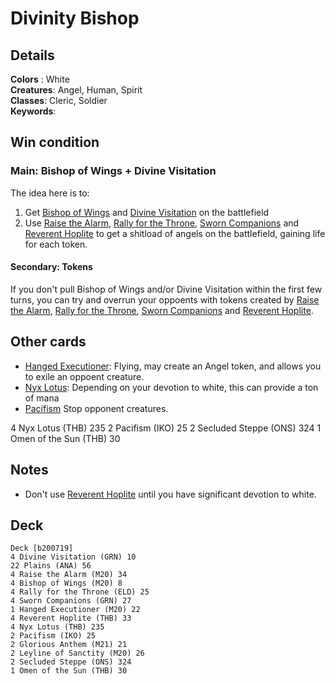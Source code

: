 # Divinity Bishop

## Details
**Colors** : White<br>
**Creatures**: Angel, Human, Spirit<br>
**Classes**: Cleric, Soldier<br>
**Keywords**: <br>

## Win condition
### Main: Bishop of Wings + Divine Visitation
The idea here is to:
1. Get [Bishop of Wings](https://gatherer.wizards.com/Pages/Card/Details.aspx?multiverseid=466762) and [Divine Visitation](https://gatherer.wizards.com/Pages/Card/Details.aspx?multiverseid=452760) on the battlefield
3. Use [Raise the Alarm](https://gatherer.wizards.com/Pages/Card/Details.aspx?multiverseid=466788), [Rally for the Throne](https://gatherer.wizards.com/Pages/Card/Details.aspx?multiverseid=472987), [Sworn Companions](https://gatherer.wizards.com/Pages/Card/Details.aspx?multiverseid=452777) and [Reverent Hoplite](https://gatherer.wizards.com/Pages/Card/Details.aspx?multiverseid=476284) to get a shitload of angels on the battlefield, gaining life for each token.

#### Secondary: Tokens
If you don't pull Bishop of Wings and/or Divine Visitation within the first few turns, you can try and overrun your oppoents with tokens created by  [Raise the Alarm](https://gatherer.wizards.com/Pages/Card/Details.aspx?multiverseid=466788), [Rally for the Throne](https://gatherer.wizards.com/Pages/Card/Details.aspx?multiverseid=472987), [Sworn Companions](https://gatherer.wizards.com/Pages/Card/Details.aspx?multiverseid=452777) and [Reverent Hoplite](https://gatherer.wizards.com/Pages/Card/Details.aspx?multiverseid=476284).

## Other cards
* [Hanged Executioner](https://gatherer.wizards.com/Pages/Card/Details.aspx?multiverseid=466776): Flying, may create an Angel token, and allows you to exile an oppoent creature.
* [Nyx Lotus](https://gatherer.wizards.com/Pages/Card/Details.aspx?multiverseid=476486): Depending on your devotion to white, this can provide a ton of mana
* [Pacifism](https://gatherer.wizards.com/Pages/Card/Details.aspx?multiverseid=479545) Stop opponent creatures.



4 Nyx Lotus (THB) 235
2 Pacifism (IKO) 25
2 Secluded Steppe (ONS) 324
1 Omen of the Sun (THB) 30


## Notes
* Don't use [Reverent Hoplite](https://gatherer.wizards.com/Pages/Card/Details.aspx?multiverseid=476284) until you have significant devotion to white.













## Deck
```
Deck [b200719]
4 Divine Visitation (GRN) 10
22 Plains (ANA) 56
4 Raise the Alarm (M20) 34
4 Bishop of Wings (M20) 8
4 Rally for the Throne (ELD) 25
4 Sworn Companions (GRN) 27
1 Hanged Executioner (M20) 22
4 Reverent Hoplite (THB) 33
4 Nyx Lotus (THB) 235
2 Pacifism (IKO) 25
2 Glorious Anthem (M21) 21
2 Leyline of Sanctity (M20) 26
2 Secluded Steppe (ONS) 324
1 Omen of the Sun (THB) 30

```
